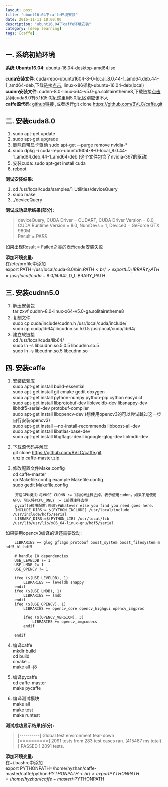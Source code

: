 ```yaml
---
layout: post
title: "ubunt16.04下caffe环境安装"
date: 2016-11-11 18:00:00
description: "ubunt16.04下caffe环境安装"
category: [deep learning]
tags: [caffe]
---
```



## 一. 系统初始环境

<!--more-->

**系统:Ubuntu16.04**:  ubuntu-16.04-desktop-amd64.iso<br />

**cuda安装文件**: cuda-repo-ubuntu1604-8-0-local_8.0.44-1_amd64.deb.44-1_amd64-deb,下载链接[点击](https://developer.nvidia.com/cuda-downloads), linux-x86架构-ubuntu-16.04-deb(local)<br />
**cudnn安装文件**: cudnn-8.0-linux-x64-v5.0-ga.solitairetheme8,下载链接[点击](https://developer.nvidia.com/cudnn), 适用cuda8.0有5.1和5.0版,这里用5.0版,区别应该不大<br />
**caffe源代码**: [github链接](https://github.com/BVLC/caffe) ,或者运行git clone https://github.com/BVLC/caffe.git<br />



## 二. 安装cuda8.0
1. sudo apt-get update
2. sudo apt-get upgrade
3. 删除自带显卡驱动 sudo apt-get --purge remove nvidia-*
4. sudo dpkg -i cuda-repo-ubuntu1604-8-0-local_8.0.44-1_amd64.deb.44-1_amd64-deb  (这个文件包含了nvidia-367的驱动)
5. 安装cuda:  sudo apt-get install cuda
6. reboot

**测试安装结果:**
1. cd /usr/local/cuda/samples/1_Utilities/deviceQuery
2. sudo make
3.  ./deviceQuery

**测试成功显示结果(部分):**
> deviceQuery, CUDA Driver = CUDART, CUDA Driver Version = 8.0, <br />
> CUDA Runtime Version = 8.0, NumDevs = 1, Device0 = GeForce GTX 960M<br />
> Result = PASS<br />

如果出现Result = Failed之类的表示cuda安装失败

**添加环境变量:**<br />
在/etc/profile中添加<br />
export PATH=/usr/local/cuda-8.0/bin:$PATH<br />
export LD_LIBRARY_PATH=/usr/local/cuda-8.0/lib64:$LD_LIBRARY_PATH<br />

## 三. 安装cudnn5.0
1. 解压安装包 <br />
tar zxvf cudnn-8.0-linux-x64-v5.0-ga.solitairetheme8<br />
2. 复制文件<br />
sudo cp cuda/include/cudnn.h /usr/local/cuda/include/<br />
sudo cp cuda/lib64/libcudnn.so.5.0.5 /usr/local/cuda/lib64/<br />
3. 建立软链接<br />
cd /usr/local/cuda/lib64/<br />
sudo ln -s libcudnn.so.5.0.5 libcudnn.so.5<br />
sudo ln -s libcudnn.so.5 libcudnn.so<br />

## 四. 安装caffe

1. 安装依赖库<br />
sudo apt-get install build-essential<br />
sudo apt-get install git cmake gedit doxygen<br />
sudo apt-get install python-numpy python-pip cython easydict<br />
sudo apt-get install libprotobuf-dev libleveldb-dev libsnappy-dev libhdf5-serial-dev protobuf-compiler<br />
sudo apt-get install libopencv-dev  (想使用opencv3的可以尝试跳过这一步自行安装opencv3)<br />
sudo apt-get install --no-install-recommends libboost-all-dev<br />
sudo apt-get install libatlas-base-dev<br />
sudo apt-get install libgflags-dev libgoogle-glog-dev liblmdb-dev<br />
2. 下载源代码并解压<br />
git clone https://github.com/BVLC/caffe.git<br />
unzip caffe-master.zip<br />
3. 修改配置文件Make.config<br />
cd caffe-master<br />
cp Makefile.config.example Makefile.config<br />
sudo gedit Makefile.config

        开启GPU模式:将#USE_CUDNN := 1前的#注释去掉，表示使用cudnn，如果不是使用GPU，可以将#CPU_ONLY := 1前得注释去掉
        pycaffe模块配置:修改\#Whatever else you find you need goes here.
        INCLUDE_DIRS:= $(PYTHON_INCLUDE) /usr/local/include /usr/include/hdf5/serial
        LIBRARY_DIRS:=$(PYTHON_LIB) /usr/local/lib /usr/lib/usr/lib/x86_64-linux-gnu/hdf5/serial
 
如果要用opencv3编译的话还需要改动:

		LIBRARIES += glog gflags protobuf boost_system boost_filesystem m hdf5_hl hdf5

		# handle IO dependencies
		USE_LEVELDB ?= 1
		USE_LMDB ?= 1
		USE_OPENCV ?= 1

		ifeq ($(USE_LEVELDB), 1)
			LIBRARIES += leveldb snappy
		endif
		ifeq ($(USE_LMDB), 1)
			LIBRARIES += lmdb
		endif
		ifeq ($(USE_OPENCV), 1)
			LIBRARIES += opencv_core opencv_highgui opencv_imgproc 

			ifeq ($(OPENCV_VERSION), 3)
				LIBRARIES += opencv_imgcodecs
			endif
		
		endif
4. 编译caffe<br />
mkdir build <br />
cd build <br />
cmake .. <br />
make all -j8 <br />

5. 编译pycaffe <br />
cd caffe-master <br />
make pycaffe <br />

6. 编译测试模块 <br />
make all <br />
make test <br />
make runtest <br />

**测试成功显示结果(部分):** <br />
>[----------] Global test environment tear-down <br />
[==========] 2091 tests from 283 test cases ran. (415487 ms total) <br />
[  PASSED  ] 2091 tests. <br />

**添加环境变量:** <br />
在~/.bashrc中添加 <br />
export PYTHONPATH=/home/hyzhan/caffe-master/caffe/python:$PYTHONPATH <br />
export PYTHONPATH=/home/hyzhan/caffe-master/:$PYTHONPATH <br />
